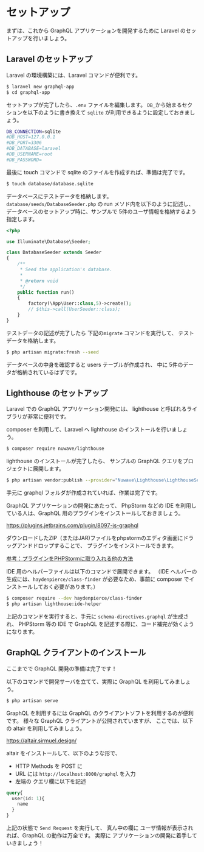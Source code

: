 # セットアップ

まずは、これから GraphQL アプリケーションを開発するために
Laravel のセットアップを行いましょう。

## Laravel のセットアップ

Laravel の環境構築には、Laravel コマンドが便利です。

```bash
$ laravel new graphql-app
$ cd graphql-app
```

セットアップが完了したら、`.env` ファイルを編集します。
`DB_`から始まるセクションを以下のように書き換えて `sqlite` が利用できるように設定しておきましょう。

```bash
DB_CONNECTION=sqlite
#DB_HOST=127.0.0.1
#DB_PORT=3306
#DB_DATABASE=laravel
#DB_USERNAME=root
#DB_PASSWORD=
```

最後に touch コマンドで sqlite のファイルを作成すれば、準備は完了です。

```bash
$ touch database/database.sqlite
```

データベースにテストデータを格納します。
`database/seeds/DatabaseSeeder.php` の run メソド内を以下のように記述し、
データベースのセットアップ時に、サンプルで 5件のユーザ情報を格納するよう指定します。

```php
<?php

use Illuminate\Database\Seeder;

class DatabaseSeeder extends Seeder
{
    /**
     * Seed the application's database.
     *
     * @return void
     */
    public function run()
    {
        factory(\App\User::class,5)->create();
        // $this->call(UserSeeder::class);
    }
}
```

テストデータの記述が完了したら 下記の`migrate` コマンドを実行して、
テストデータを格納します。

```bash
$ php artisan migrate:fresh --seed
```

データベースの中身を確認すると users テーブルが作成され、
中に 5件のデータが格納されているはずです。

## Lighthouse のセットアップ

Laravel での GraphQL アプリケーション開発には、
lighthouse と呼ばれるライブラリが非常に便利です。

composer を利用して、Laravel へ lighthouse のインストールを行いましょう。

```bash
$ composer require nuwave/lighthouse
```

lighthouse のインストールが完了したら、
サンプルの GraphQL クエリをプロジェクトに展開します。

```bash
$ php artisan vendor:publish --provider="Nuwave\Lighthouse\LighthouseServiceProvider" --tag=schema
```

手元に graphql フォルダが作成されていれば、作業は完了です。

GraphQL アプリケーションの開発にあたって、
PhpStorm などの IDE を利用している人は、GraphQL 用のプラグインをインストールしておきましょう。

https://plugins.jetbrains.com/plugin/8097-js-graphql  

ダウンロードしたZIP（またはJAR)ファイルをphpstormのエディタ画面にドラッグアンドドロップすることで、
プラグインをインストールできます。　

[参考：プラグインをPHPStormに取り入れる他の方法](https://pleiades.io/help/phpstorm/managing-plugins.html)


IDE 用のヘルパーファイルは以下のコマンドで展開できます。
（IDE ヘルパーの生成には、`haydenpierce/class-finder` が必要なため、事前に composer でインストールしておく必要があります。）

```bash
$ composer require --dev haydenpierce/class-finder
$ php artisan lighthouse:ide-helper
```

上記のコマンドを実行すると、手元に `schema-directives.graphql` が生成され、
PHPStorm 等の IDE で GraphQL を記述する際に、コード補完が効くようになります。

## GraphQL クライアントのインストール

ここまでで GraphQL 開発の準備は完了です！

以下のコマンドで開発サーバを立てて、実際に GraphQL を利用してみましょう。

```bash
$ php artisan serve
```

GraphQL を利用するには GraphQL のクライアントソフトを利用するのが便利です。
様々な GraphQL クライアントが公開されていますが、
ここでは、以下の altair を利用してみましょう。

https://altair.sirmuel.design/

altair をインストールして、以下のような形で、

- HTTP Methods を POST に
- URL には `http://localhost:8000/graphql` を入力
- 左端の クエリ欄に以下を記述

```graphql
query{
  user(id: 1){
    name
  }
}
```

上記の状態で `Send Request` を実行して、
真ん中の欄に ユーザ情報が表示されれば、GraphQL の動作は万全です。
実際に アプリケーションの開発に着手していきましょう！
